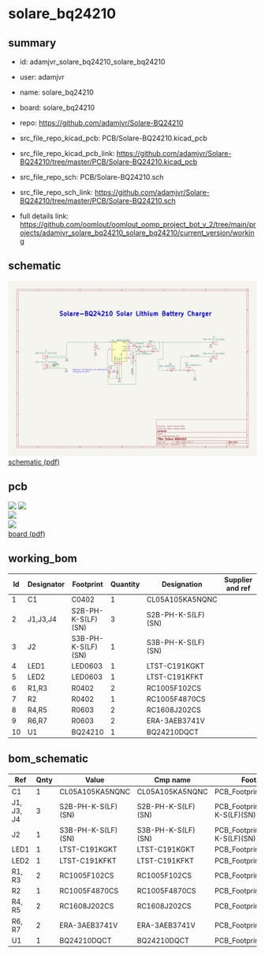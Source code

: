 # solare_bq24210
 
## summary 
* id: adamjvr_solare_bq24210_solare_bq24210
* user: adamjvr
* name: solare_bq24210
* board: solare_bq24210
* repo: https://github.com/adamjvr/Solare-BQ24210
* src_file_repo_kicad_pcb: PCB/Solare-BQ24210.kicad_pcb
* src_file_repo_kicad_pcb_link: https://github.com/adamjvr/Solare-BQ24210/tree/master/PCB/Solare-BQ24210.kicad_pcb


* src_file_repo_sch: PCB/Solare-BQ24210.sch
* src_file_repo_sch_link: https://github.com/adamjvr/Solare-BQ24210/tree/master/PCB/Solare-BQ24210.sch
* full details link: https://github.com/oomlout/oomlout_oomp_project_bot_v_2/tree/main/projects/adamjvr_solare_bq24210_solare_bq24210/current_version/working  

## schematic  
![](working_schematic_600.png)  
[schematic (pdf)](working_schematic.pdf) 






















## pcb  
![](working_3d_600.png) 
![](working_3d_front_600.png)  
![](working_3d_back_600.png)  
![](working_600.png)  
[board (pdf)](working.pdf)  

## working_bom
| Id | Designator | Footprint | Quantity | Designation | Supplier and ref |  | None | 
| --- | --- | --- | --- | --- | --- | --- | --- | 
| 1 | C1 | C0402 | 1 | CL05A105KA5NQNC |  |  | [''] | 
| 2 | J1,J3,J4 | S2B-PH-K-S(LF)(SN) | 3 | S2B-PH-K-S(LF)(SN) |  |  | [''] | 
| 3 | J2 | S3B-PH-K-S(LF)(SN) | 1 | S3B-PH-K-S(LF)(SN) |  |  | [''] | 
| 4 | LED1 | LED0603 | 1 | LTST-C191KGKT |  |  | [''] | 
| 5 | LED2 | LED0603 | 1 | LTST-C191KFKT |  |  | [''] | 
| 6 | R1,R3 | R0402 | 2 | RC1005F102CS |  |  | [''] | 
| 7 | R2 | R0402 | 1 | RC1005F4870CS |  |  | [''] | 
| 8 | R4,R5 | R0603 | 2 | RC1608J202CS |  |  | [''] | 
| 9 | R6,R7 | R0603 | 2 | ERA-3AEB3741V |  |  | [''] | 
| 10 | U1 | BQ24210 | 1 | BQ24210DQCT |  |  | [''] | 


## bom_schematic
| Ref | Qnty | Value | Cmp name | Footprint | Description | Vendor | DNP | 
| --- | --- | --- | --- | --- | --- | --- | --- | 
| C1 | 1 | CL05A105KA5NQNC | CL05A105KA5NQNC | PCB_Footprints:C0402 |  |  |  | 
| J1, J3, J4 | 3 | S2B-PH-K-S(LF)(SN) | S2B-PH-K-S(LF)(SN) | PCB_Footprints:S2B-PH-K-S(LF)(SN) |  |  |  | 
| J2 | 1 | S3B-PH-K-S(LF)(SN) | S3B-PH-K-S(LF)(SN) | PCB_Footprints:S3B-PH-K-S(LF)(SN) |  |  |  | 
| LED1 | 1 | LTST-C191KGKT | LTST-C191KGKT | PCB_Footprints:LED0603 |  |  |  | 
| LED2 | 1 | LTST-C191KFKT | LTST-C191KFKT | PCB_Footprints:LED0603 |  |  |  | 
| R1, R3 | 2 | RC1005F102CS | RC1005F102CS | PCB_Footprints:R0402 |  |  |  | 
| R2 | 1 | RC1005F4870CS | RC1005F4870CS | PCB_Footprints:R0402 |  |  |  | 
| R4, R5 | 2 | RC1608J202CS | RC1608J202CS | PCB_Footprints:R0603 |  |  |  | 
| R6, R7 | 2 | ERA-3AEB3741V | ERA-3AEB3741V | PCB_Footprints:R0603 |  |  |  | 
| U1 | 1 | BQ24210DQCT | BQ24210DQCT | PCB_Footprints:BQ24210 |  |  |  | 



